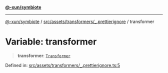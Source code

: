 [**@-xun/symbiote**](../../../../../README.md)

***

[@-xun/symbiote](../../../../../README.md) / [src/assets/transformers/\_.prettierignore](../README.md) / transformer

# Variable: transformer

> **transformer**: [`Transformer`](../../../type-aliases/Transformer.md)

Defined in: [src/assets/transformers/\_.prettierignore.ts:5](https://github.com/Xunnamius/symbiote/blob/7fbd108cee2f783e7fe92308d969f39ae3bc1d0c/src/assets/transformers/_.prettierignore.ts#L5)
